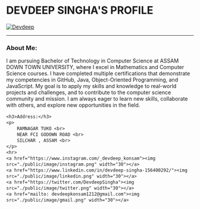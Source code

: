 <!DOCTYPE html>
<html lang="en">
<head>
    <meta charset="UTF-8">
    <meta name="viewport" content="width=device-width, initial-scale=1.0">
    <title>Home Page</title>
</head>
<body>
    <h1>DEVDEEP SINGHA'S PROFILE</h1>
    <a href="https://github.com/devdeepkonsam"><img src="https://avatars.githubusercontent.com/u/67728391?v=4" alt="Devdeep" width="250"></a>
    <hr>
    <h3>About Me:</h3>
    <p>
        I am pursuing Bachelor of Technology in Computer Science at ASSAM DOWN TOWN UNIVERSITY, where I excel in Mathematics and Computer Science courses. I have completed multiple certifications that demonstrate my competencies in GitHub, Java, Object-Oriented Programming, and JavaScript. My goal is to apply my skills and knowledge to real-world projects and challenges, and to contribute to the computer science community and mission. I am always eager to learn new skills, collaborate with others, and explore new opportunities in the field.
    </p>

    <h3>Address:</h3>
    <p>
        RAMNAGAR TUKO <br>
        NEAR FCI GODOWN ROAD <br>
        SILCHAR , ASSAM <br>
    </p>
    <hr>
    <a href="https://www.instagram.com/_devdeep_konsam"><img src="./public/image/instagram.png" width="30"></a>
    <a href="https://www.linkedin.com/in/devdeep-singha-156400292/"><img src="./public/image/linkedin.png" width="30"></a>
    <a href="https://twitter.com/DevdeepSingha"><img src="./public/image/twitter.png" width="30"></a>
    <a href="mailto: devdeepkonsam1212@gmail.com"><img src="./public/image/gmail.png" width="30"></a>
</body>
</html>

